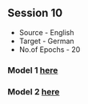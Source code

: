
## Session 10


* Source - English
* Target - German
* No.of Epochs - 20


### Model 1  [here]()
### Model 2  [here]()
